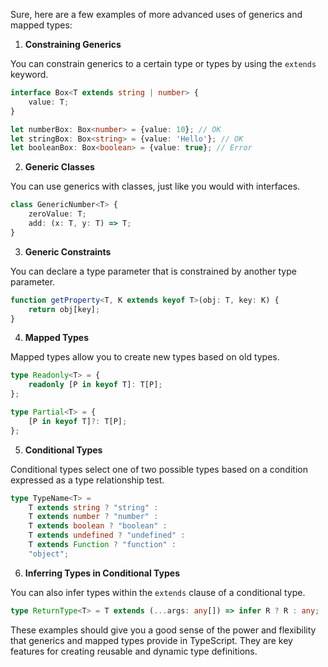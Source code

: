 Sure, here are a few examples of more advanced uses of generics and mapped types:

1. **Constraining Generics**

You can constrain generics to a certain type or types by using the `extends` keyword.

```typescript
interface Box<T extends string | number> {
    value: T;
}

let numberBox: Box<number> = {value: 10}; // OK
let stringBox: Box<string> = {value: 'Hello'}; // OK
let booleanBox: Box<boolean> = {value: true}; // Error
```

2. **Generic Classes**

You can use generics with classes, just like you would with interfaces.

```typescript
class GenericNumber<T> {
    zeroValue: T;
    add: (x: T, y: T) => T;
}
```

3. **Generic Constraints**

You can declare a type parameter that is constrained by another type parameter.

```typescript
function getProperty<T, K extends keyof T>(obj: T, key: K) {
    return obj[key];
}
```

4. **Mapped Types**

Mapped types allow you to create new types based on old types.

```typescript
type Readonly<T> = {
    readonly [P in keyof T]: T[P];
};

type Partial<T> = {
    [P in keyof T]?: T[P];
};
```

5. **Conditional Types**

Conditional types select one of two possible types based on a condition expressed as a type relationship test.

```typescript
type TypeName<T> =
    T extends string ? "string" :
    T extends number ? "number" :
    T extends boolean ? "boolean" :
    T extends undefined ? "undefined" :
    T extends Function ? "function" :
    "object";
```

6. **Inferring Types in Conditional Types**

You can also infer types within the `extends` clause of a conditional type.

```typescript
type ReturnType<T> = T extends (...args: any[]) => infer R ? R : any;
```

These examples should give you a good sense of the power and flexibility that generics and mapped types provide in TypeScript. They are key features for creating reusable and dynamic type definitions.